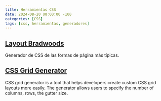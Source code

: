 ```yaml
---
title: Herramientas CSS
date: 2024-08-20 00:00:00 -100
categories: [CSS]
tags: [css, herramientas, generadores]
---
```


## [Layout Bradwoods](https://layout.bradwoods.io/)

Generador de CSS de las formas de página más típicas.

## [CSS Grid Generator](https://cssgridgenerator.io/)

CSS grid generator is a tool that helps developers create custom CSS grid layouts more easily. The generator allows users to specify the number of columns, rows, the gutter size.
